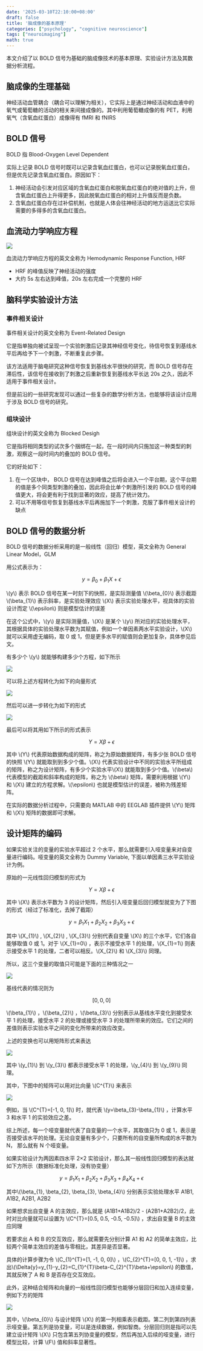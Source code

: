 ```yaml
---
date: '2025-03-10T22:10:00+08:00'
draft: false
title: '脑成像的基本原理'
categories: ["psychology", "cognitive neuroscience"]
tags: ["neuroimaging"]
math: true
---
```


本文介绍了以 BOLD 信号为基础的脑成像技术的基本原理、实验设计方法及其数据分析流程。

<!--more-->


## 脑成像的生理基础

神经活动血管耦合（耦合可以理解为相关），它实际上是通过神经活动和血液中的氧气或葡萄糖的活动的相关来间接成像的。其中利用葡萄糖成像的有 PET，利用氧气（含氧血红蛋白）成像得有 fMRI 和 fNIRS 

## BOLD 信号

BOLD 指 Blood-Oxygen Level Dependent 

实际上记录 BOLD 信号时既可以记录含氧血红蛋白，也可以记录脱氧血红蛋白，但是优先记录含氧血红蛋白。原因如下：

1. 神经活动会引发对应区域的含氧血红蛋白和脱氧血红蛋白的绝对值的上升，但含氧血红蛋白上升得更多，因此脱氧血红蛋白的相对上升值反而是负数。
2. 含氧血红蛋白存在过补偿机制，也就是人体会往神经活动的地方运送比它实际需要的多得多的含氧血红蛋白。

## 血流动力学响应方程

![](https://s3.bitiful.net/myblogresourcebucket/docs/1741690440386.png)

血流动力学响应方程的英文全称为 Hemodynamic Response Function, HRF

- HRF 的峰值反映了神经活动的强度
- 大约 5s 左右达到峰值，20s 左右完成一个完整的 HRF

## 脑科学实验设计方法

### 事件相关设计

事件相关设计的英文全称为 Event-Related Design

它是指单独向被试呈现一个实验刺激后记录其神经信号变化，待信号恢复到基线水平后再给予下一个刺激，不断重复此步骤。

该方法适用于脑电研究这种信号恢复到基线水平很快的研究，而 BOLD 信号存在滞后性，该信号在接收到了刺激之后重新恢复到基线水平长达 20s 之久，因此不适用于事件相关设计。

但是前沿的一些研究发现可以通过一些复杂的数学分析方法，也能够将该设计应用于涉及 BOLD 信号的研究。

### 组块设计

组块设计的英文全称为 Blocked Desigh

它是指将相同类型的试次多个捆绑在一起，在一段时间内只施加这一种类型的刺激，观察这一段时间内的叠加的 BOLD 信号。

它的好处如下：

1. 在一个区块中， BOLD 信号在达到峰值之后将会进入一个平台期，这个平台期的值是多个同类型刺激的叠加，因此将会比单个刺激所引发的 BOLD 信号的峰值更大，将会更有利于找到显著的效应，提高了统计效力。
2. 可以不用等信号恢复到基线水平后再施加下一个刺激，克服了事件相关设计的缺点

## BOLD 信号的数据分析

BOLD 信号的数据分析采用的是一般线性（回归）模型，英文全称为 General Linear Model，GLM

用公式表示为：

$$y=\beta_{0}+\beta_{1}X+\epsilon$$

\\(y\\)  表示 BOLD 信号在某一时刻下的快照，是实际测量值
\\(\beta_{0}\\)  表示截距
\\(\beta_{1}\\)  表示斜率，是实验处理效应
\\(X\\)  表示实验处理水平，视具体的实验设计而定
\\(\epsilon\\)  则是模型估计的误差

在这个公式中，\\(y\\)  是实际测量值，\\(X\\)  是某个 \\(y\\)  所对应的实验处理水平，其根据具体的实验处理水平数为其赋值，例如一个单因素两水平实验设计，\\(X\\)  就可以采用虚无编码，取 0 或 1，但是更多水平的赋值则会更加复杂，具体参见后文。

有多少个 \\(y\\)  就能够构建多少个方程，如下所示

![](https://s3.bitiful.net/myblogresourcebucket/docs/1741690473193.png)

可以将上述方程转化为如下的向量形式

![](https://s3.bitiful.net/myblogresourcebucket/docs/1741690486971.png)

然后可以进一步转化为如下的形式

![](https://s3.bitiful.net/myblogresourcebucket/docs/1741690503253.png)

最后可以将其用如下所示的形式表示

$$Y=X\beta+\epsilon$$

其中 \\(Y\\)  代表原始数据构成的矩阵，称之为原始数据矩阵，有多少张 BOLD 信号的快照 \\(Y\\)  就能取到到多少个值。\\(X\\)  代表实验设计中不同的实验水平所组成的矩阵，称之为设计矩阵，有多少个实验水平\\(X\\)  就能取到多少个值。\\(\beta\\)  代表模型的截距和斜率构成的矩阵，称之为 \\(\beta\\)  矩阵，需要利用根据 \\(Y\\)  和 \\(X\\)  建立的方程求解。\\(\epsilon\\)  也就是模型估计的误差，被称为残差矩阵。

在实际的数据分析过程中，只需要向 MATLAB 中的 EEGLAB 插件提供 \\(Y\\)  矩阵和 \\(X\\)  矩阵的数据即可求解。

## 设计矩阵的编码

如果实验关注的变量的实验水平超过 2 个水平，那么就需要引入哑变量来对自变量进行编码。哑变量的英文全称为 Dummy Variable, 下面以单因素三水平实验设计为例。

原始的一元线性回归模型的形式为

$$Y=X\beta+\epsilon$$

其中 \\(X\\)  表示水平数为 3 的设计矩阵，然后引入哑变量后回归模型就变为了下图的形式（经过了标准化，去掉了截距）

$$y=\beta_{1}X_{1}+\beta_{2}X_{2}+\beta_{3}X_{3}+\epsilon$$

其中 \\(X_{1}\\) , \\(X_{2}\\) , \\(X_{3}\\)  分别代表自变量 \\(X\\)  的三个水平，它们各自能够取值 0 或 1。对于 \\(X_{1}=0\\) ，表示不接受水平 1 的处理，\\(X_{1}=1\\)  则表示接受水平 1 的处理，二者可以相反。\\(X_{2}\\)  和 \\(X_{3}\\)  同理。

所以，这三个变量的取值只可能是下面的三种情况之一

![](https://s3.bitiful.net/myblogresourcebucket/docs/1741690565515.png)

基线代表的情况则为

$$[0, 0, 0]$$

\\(\beta_{1}\\) ，\\(\beta_{2}\\) ，\\(\beta_{3}\\)  分别表示从基线水平变化到接受水平 1 的处理，接受水平 2 的处理或接受水平 3 的处理所带来的效应。它们之间的差值则表示实验水平之间的变化所带来的效应改变。

上述的变换也可以用矩阵形式来表达

![](https://s3.bitiful.net/myblogresourcebucket/docs/1741690603234.png)


其中 \\(y_{1}\\)  到 \\(y_{3}\\)  都表示接受水平 1 的处理，\\(y_{4}\\)  到 \\(y_{9}\\)  同理。

其中，下图中的矩阵可以用对比向量 \\(C^{T}\\)  来表示

![](https://s3.bitiful.net/myblogresourcebucket/docs/1741690633894.png)

例如，当 \\(C^{T}=[-1, 0, 1]\\)  时，就代表 \\(y=\beta_{3}-\beta_{1}\\)  ，计算水平 3 和水平 1 的实验效应之差。

综上所述，每一个哑变量就代表了自变量的一个水平，其取值只为 0 或 1，表示是否接受该水平的处理。无论自变量有多少个，只要所有的自变量所构成的水平数为 N， 那么就有 N 个哑变量。

如果实验设计为两因素四水平 2×2 实验设计，那么其一般线性回归模型的表达就如下方所示（数据标准化处理，没有协变量）

$$y=\beta_{1}X_{1}+\beta_{2}X_{2}+\beta_{3}X_{3}+\beta_{4}X_{4}+\epsilon$$

其中\\(\beta_{1}, \beta_{2}, \beta_{3}, \beta_{4}\\)  分别表示实验处理水平 A1B1, A1B2, A2B1, A2B2

如果想求出自变量 A 的主效应，那么就是 (A1B1+A1B2)/2 - (A2B1+A2B2)/2，此时对比向量就可以设置为 \\(C^{T}=[0.5, 0.5, -0.5, -0.5]\\)  ，求出自变量 B 的主效应同理

若要求出 A 和 B 的交互效应，那么就需要先分别计算 A1 和 A2 的简单主效应，比较两个简单主效应的差值与零相比，其差异是否显著。

具体的计算步骤为令 \\(C_{1}^{T}=[1, -1, 0, 0]\\) ，\\(C_{2}^{T}=[0, 0, 1, -1]\\) ，求出\\(\Delta{y}=y_{1}-y_{2}=C_{1}^{T}\beta-C_{2}^{T}\beta+\epsilon\\)  的数值，其就反映了 A 和 B 是否存在交互效应。

此外，这种结合矩阵和向量的一般线性回归模型也能够分层回归和加入连续变量，例如下方的矩阵

![](https://s3.bitiful.net/myblogresourcebucket/docs/1741690654547.png)

其中，\\(\beta_{0}\\)  与设计矩阵 \\(X\\)  的第一列相乘表示截距。第二列到第四列表示哑变量。第五列是协变量，可以是连续数据，例如智商。分层回归则是指可以先建立设计矩阵 \\(X\\)  只包含第五列协变量的模型，然后再加入后续的哑变量，进行模型比较，计算 \\(F\\)  值和斜率显著性。